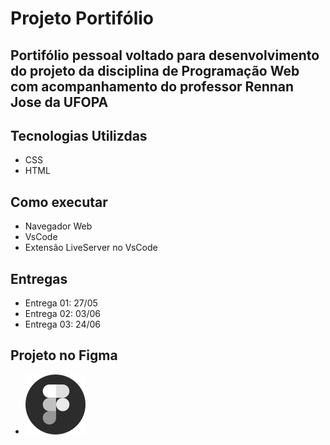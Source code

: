 # Projeto Portifólio
  
## Portifólio pessoal voltado para desenvolvimento do projeto da disciplina de Programação Web com acompanhamento do professor Rennan Jose da UFOPA

## Tecnologias Utilizdas
- CSS
- HTML

## Como executar
- Navegador Web
- VsCode
- Extensão LiveServer no VsCode

## Entregas
- Entrega 01: 27/05
- Entrega 02: 03/06
- Entrega 03: 24/06

## Projeto no Figma
- <a target="_blank" href="https://www.figma.com/file/ygkWHFUEBaTtqVSVkeWPR8/Portif%C3%B3lio-Pessoal?node-id=0%3A1">
    <img src="images/figma.svg" alt="Imagem GitHub">
</a>